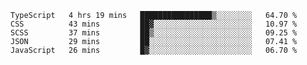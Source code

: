 <!--START_SECTION:waka-->

```text
TypeScript   4 hrs 19 mins   ████████████████▒░░░░░░░░   64.70 %
CSS          43 mins         ██▓░░░░░░░░░░░░░░░░░░░░░░   10.97 %
SCSS         37 mins         ██▒░░░░░░░░░░░░░░░░░░░░░░   09.25 %
JSON         29 mins         ██░░░░░░░░░░░░░░░░░░░░░░░   07.41 %
JavaScript   26 mins         █▓░░░░░░░░░░░░░░░░░░░░░░░   06.70 %
```

<!--END_SECTION:waka-->


<!--
**Leorio21/Leorio21** is a ✨ _special_ ✨ repository because its `README.md` (this file) appears on your GitHub profile.

Here are some ideas to get you started:

- 🔭 I’m currently working on ...
- 🌱 I’m currently learning ...
- 👯 I’m looking to collaborate on ...
- 🤔 I’m looking for help with ...
- 💬 Ask me about ...
- 📫 How to reach me: ...
- 😄 Pronouns: ...
- ⚡ Fun fact: ...
-->

